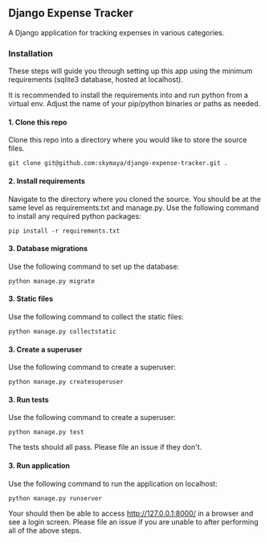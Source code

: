 ## Django Expense Tracker

A Django application for tracking expenses in various categories.

### Installation

These steps will guide you through setting up this app using the minimum requirements (sqlite3 database, hosted at localhost).

It is recommended to install the requirements into and run python from a virtual env. Adjust the name of your pip/python binaries or paths as needed.

#### 1. Clone this repo

Clone this repo into a directory where you would like to store the source files.

`git clone git@github.com:skymaya/django-expense-tracker.git .`

#### 2. Install requirements

Navigate to the directory where you cloned the source. You should be at the same level as requirements.txt and manage.py. Use the following command to install any required python packages:

`pip install -r requirements.txt`

#### 3. Database migrations

Use the following command to set up the database:

`python manage.py migrate`

#### 3. Static files

Use the following command to collect the static files:

`python manage.py collectstatic`

#### 3. Create a superuser

Use the following command to create a superuser:

`python manage.py createsuperuser`

#### 3. Run tests

Use the following command to create a superuser:

`python manage.py test`

The tests should all pass. Please file an issue if they don't.

#### 3. Run application

Use the following command to run the application on localhost:

`python manage.py runserver`

Your should then be able to access http://127.0.0.1:8000/ in a browser and see a login screen. Please file an issue if you are unable to after performing all of the above steps.

